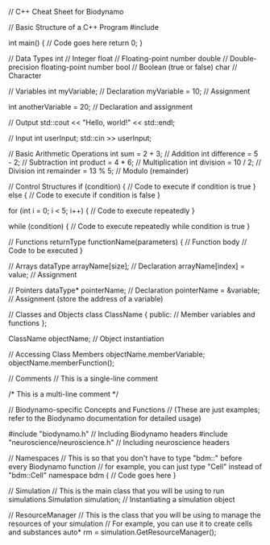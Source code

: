// C++ Cheat Sheet for Biodynamo

// Basic Structure of a C++ Program
#include <iostream>

int main() {
    // Code goes here
    return 0;
}

// Data Types
int     // Integer
float   // Floating-point number
double  // Double-precision floating-point number
bool    // Boolean (true or false)
char    // Character

// Variables
int myVariable;            // Declaration
myVariable = 10;           // Assignment

int anotherVariable = 20;  // Declaration and assignment

// Output
std::cout << "Hello, world!" << std::endl;

// Input
int userInput;
std::cin >> userInput;

// Basic Arithmetic Operations
int sum = 2 + 3;    // Addition
int difference = 5 - 2;   // Subtraction
int product = 4 * 6;   // Multiplication
int division = 10 / 2;   // Division
int remainder = 13 % 5;   // Modulo (remainder)

// Control Structures
if (condition) {
    // Code to execute if condition is true
} else {
    // Code to execute if condition is false
}

for (int i = 0; i < 5; i++) {
    // Code to execute repeatedly
}

while (condition) {
    // Code to execute repeatedly while condition is true
}

// Functions
returnType functionName(parameters) {
    // Function body
    // Code to be executed
}

// Arrays
dataType arrayName[size];   // Declaration
arrayName[index] = value;   // Assignment

// Pointers
dataType* pointerName;   // Declaration
pointerName = &variable;   // Assignment (store the address of a variable)

// Classes and Objects
class ClassName {
public:
    // Member variables and functions
};

ClassName objectName;   // Object instantiation

// Accessing Class Members
objectName.memberVariable;
objectName.memberFunction();

// Comments
// This is a single-line comment

/*
    This is a
    multi-line comment
*/

// Biodynamo-specific Concepts and Functions
// (These are just examples; refer to the Biodynamo documentation for detailed usage)

#include "biodynamo.h"   // Including Biodynamo headers
#include "neuroscience/neuroscience.h"   // Including neuroscience headers

// Namespaces
// This is so that you don't have to type "bdm::" before every Biodynamo function
// for example, you can just type "Cell" instead of "bdm::Cell"
namespace bdm {
    // Code goes here
}


// Simulation
// This is the main class that you will be using to run simulations
Simulation simulation;   // Instantiating a simulation object


// ResourceManager
// This is the class that you will be using to manage the resources of your simulation
// For example, you can use it to create cells and substances
auto* rm = simulation.GetResourceManager();

